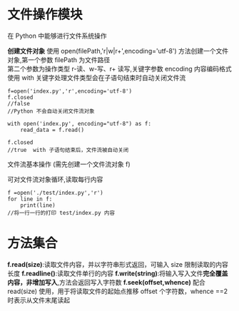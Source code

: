 # 文件操作模块

在 Python 中能够进行文件系统操作
<br>

**创建文件对象**
使用 open(filePath,'r|w|r+',encoding='utf-8') 方法创建一个文件对象,第一个参数 filePath 为文件路径<br>
第二个参数为操作类型 r-读、w-写、r+ 读写,关键字参数 encoding 内容编码格式<br>
使用 with 关键字处理文件类型会在子语句结束时自动关闭文件流

```
f=open('index.py','r',encoding='utf-8')
f.closed
//false
//Python 不会自动关闭文件流对象

with open('index.py', encoding="utf-8") as f:
    read_data = f.read()

f.closed
//true  with 子语句结束后，文件流被自动关闭
```

文件流基本操作 (需先创建一个文件流对象 f)

可对文件流对象循环,读取每行内容 
```
f =open('./test/index.py','r')
for line in f:
    print(line)
//将一行一行的打印 test/index.py 内容
```

# 方法集合

**f.read(size)**:读取文件内容，并以字符串形式返回，可输入 size 限制读取的内容长度
**f.readline()**:读取文件单行的内容 
**f.write(string)**:将输入写入文件**完全覆盖内容，非增加写入**,方法会返回写入字符数
**f.seek(offset,whence)** 配合 read(size) 使用，用于将读取文件的起始点推移 offset 个字符数，whence ==2 时表示从文件末尾读起